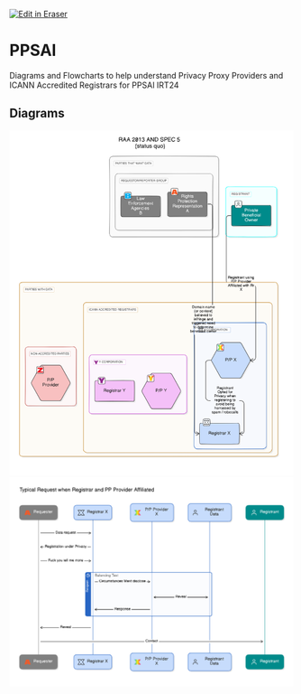 <p><a target="_blank" href="https://app.eraser.io/workspace/HbyaCzN8pqo5A8mv0nbP" id="edit-in-eraser-github-link"><img alt="Edit in Eraser" src="https://firebasestorage.googleapis.com/v0/b/second-petal-295822.appspot.com/o/images%2Fgithub%2FOpen%20in%20Eraser.svg?alt=media&amp;token=968381c8-a7e7-472a-8ed6-4a6626da5501"></a></p>

# PPSAI
Diagrams and Flowcharts to help understand Privacy Proxy Providers and ICANN Accredited Registrars for PPSAI IRT24


<!-- eraser-additional-content -->
## Diagrams
<!-- eraser-additional-files -->
<a href="/README-RAA 2013 AND SPEC 5 \n(status quo)-1.eraserdiagram" data-element-id="3P3SyNd-rP7H-AxkJo2y0"><img src="/.eraser/HbyaCzN8pqo5A8mv0nbP___tXW2fx7GsLNe1Yek5Kvb2Og6yM62___---diagram----4f78cf86c4ceb3d7299e6b32012272e3-RAA-2013-AND-SPEC-5--n-status-quo-.png" alt="" data-element-id="3P3SyNd-rP7H-AxkJo2y0" /></a>
<a href="/README-Typical Request when Registrar and PP Provider Affiliated-2.eraserdiagram" data-element-id="mV8VAdPeLHGu5Sk9LgOwc"><img src="/.eraser/HbyaCzN8pqo5A8mv0nbP___tXW2fx7GsLNe1Yek5Kvb2Og6yM62___---diagram----25821209bc101760eaa9713d6f3935e1-Typical-Request-when-Registrar-and-PP-Provider-Affiliated.png" alt="" data-element-id="mV8VAdPeLHGu5Sk9LgOwc" /></a>
<!-- end-eraser-additional-files -->
<!-- end-eraser-additional-content -->
<!--- Eraser file: https://app.eraser.io/workspace/HbyaCzN8pqo5A8mv0nbP --->